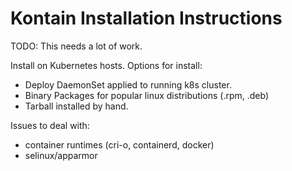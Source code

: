 # Kontain Installation Instructions

TODO: This needs a lot of work.

Install on Kubernetes hosts. Options for install:

* Deploy DaemonSet applied to running k8s cluster.
* Binary Packages for popular linux distributions (.rpm, .deb)
* Tarball installed by hand.

Issues to deal with:
* container runtimes (cri-o, containerd, docker)
* selinux/apparmor
